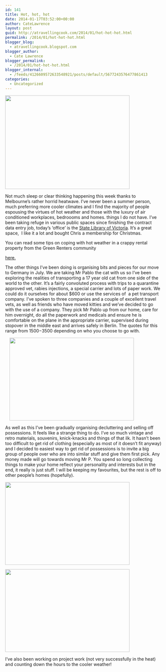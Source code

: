 ```yaml
---
id: 141
title: Hot, hot, hot
date: 2014-01-17T03:52:00+00:00
author: CateLawrence
layout: post
guid: http://atravellingcook.com/2014/01/hot-hot-hot.html
permalink: /2014/01/hot-hot-hot.html
blogger_blog:
  - atravellingcook.blogspot.com
blogger_author:
  - Cate Lawrence
blogger_permalink:
  - /2014/01/hot-hot-hot.html
blogger_internal:
  - /feeds/4126609572633548921/posts/default/5677243576477861413
categories:
  - Uncategorized
---
```


  <a  href="http://3.bp.blogspot.com/-GHvLpzzwniY/UtiWuV6nTRI/AAAAAAAAH7Y/pwasGDp73O8/s1600/melting_cow_by_solarmax.jpg"><img src="http://3.bp.blogspot.com/-GHvLpzzwniY/UtiWuV6nTRI/AAAAAAAAH7Y/pwasGDp73O8/s1600/melting_cow_by_solarmax.jpg" alt="" width="400" height="301" border="0" /></a>





Not much sleep or clear thinking happening this week thanks to Melbourne&#8217;s rather horrid heatwave. I&#8217;ve never been a summer person, much preferring more cooler climates and I find the majority of people espousing the virtues of hot weather and those with the luxury of air conditioned workplaces, bedroooms and homes. things I do not have. I&#8217;ve been taking refuge in various public spaces since finishing the contract data entry job, today&#8217;s &#8216;office&#8217; is the [State Library of Victoria](http://www.slv.vic.gov.au/). It&#8217;s a great space,  I like it a lot and bought Chris a membership for Christmas.

You can read some tips on coping with hot weather in a crappy rental property from the Green Renters community

 [here.](http://greenrenters.org/story/surviving-hot-weather-crappy-rental-property)

The other things I&#8217;ve been doing is organising bits and pieces for our move to Germany in July. We are taking Mr Pablo the cat with us so I&#8217;ve been exploring the realities of transporting a 17 year old cat from one side of the world to the other. It&#8217;s a fairly convoluted process with trips to a quarantine approved vet, rabies injections, a special carrier and lots of paper work. We could do it ourselves for about $600 or use the services of  a pet transport company. I&#8217;ve spoken to three companies and a couple of excellent travel vets, as well as friends who have moved kitties and we&#8217;ve decided to go with the use of a company. They pick Mr Pablo up from our home, care for him overnight, do all the paperwork and medicals and ensure he is comfortable on the plane in the appropriate carrier, supervised during stopover in the middle east and arrives safely in Berlin. The quotes for this range from $1500-$3500 depending on who you choose to go with.

<a style="margin-left: 1em; margin-right: 1em; text-align: center;" href="http://4.bp.blogspot.com/-t-mgNALxGKQ/Utiaj7DZbDI/AAAAAAAAH7k/wHE_XDaTLeU/s1600/tumblr_m4n73goT7K1qmuhoh.jpg"><img src="http://4.bp.blogspot.com/-t-mgNALxGKQ/Utiaj7DZbDI/AAAAAAAAH7k/wHE_XDaTLeU/s1600/tumblr_m4n73goT7K1qmuhoh.jpg" alt="" width="400" height="266" border="0" /></a>

As well as this I&#8217;ve been gradually organising decluttering and selling off possessions. It feels like a strange thing to do. I&#8217;ve so much vintage and retro materials, souvenirs, knick-knacks and things of that ilk. It hasn&#8217;t been too difficult to get rid of clothing (especially as most of it doesn&#8217;t fit anyway) and I decided to easiest way to get rid of possessions is to invite a big group of people over who are into similar stuff and give them first pick. Any money made will go towards moving Mr P. You spend so long collecting things to make your home reflect your personality and interests but in the end, it really is just stuff. I will be keeping my favourites, but the rest is off to other people&#8217;s homes (hopefully).


  <a  href="http://3.bp.blogspot.com/-m9-Bp2kxFvc/UtiakddncEI/AAAAAAAAH7w/Q2n1Jb-02tA/s1600/tumblr_m4n7abzETP1qmuhoh.jpg"><img src="http://3.bp.blogspot.com/-m9-Bp2kxFvc/UtiakddncEI/AAAAAAAAH7w/Q2n1Jb-02tA/s1600/tumblr_m4n7abzETP1qmuhoh.jpg" alt="" width="400" height="266" border="0" /></a>






  <a  href="http://4.bp.blogspot.com/-iothcFvc9hk/UtiakebRkEI/AAAAAAAAH7s/n2PqF-20Rx8/s1600/tumblr_m4n7957Pc31qmuhoh.jpg"><img src="http://4.bp.blogspot.com/-iothcFvc9hk/UtiakebRkEI/AAAAAAAAH7s/n2PqF-20Rx8/s1600/tumblr_m4n7957Pc31qmuhoh.jpg" alt="" width="400" height="266" border="0" /></a>


I&#8217;ve also been working on project work (not very successfully in the heat) and counting down the hours to the cooler weather!